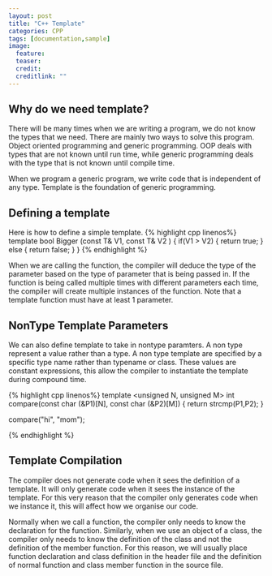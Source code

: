 ```yaml
---
layout: post
title: "C++ Template"
categories: CPP
tags: [documentation,sample]
image:
  feature: 
  teaser:  
  credit: 
  creditlink: ""
---
```

<h2>Why do we need template?</h2> 
There will be many times when we are writing a program, we do not know the types that we need. 
There are mainly two ways to solve this program. Object oriented programming and generic programming. 
OOP deals with types that are not known until run time, while generic programming deals with the type that is not known until compile time. 

When we program a generic program, we write code that is independent of any type. Template is the foundation of generic programming. 

<h2>Defining a template</h2>
Here is how to define a simple template.
{% highlight cpp linenos%}
template <typename T> bool Bigger (const T& V1, const T& V2 )
{
  if(V1 > V2)
  {
    return true;
  }
  else
  {
    return false;
  }
}
{% endhighlight %}

When we are calling the function, the compiler will deduce the type of the parameter based on the type of parameter that is being passed in.
If the function is being called multiple times with different parameters each time, the compiler will create multiple instances of the function.
Note that a template function must have at least 1 parameter. 

<h2>NonType Template Parameters</h2>
We can also define template to take in nontype paramters. A non type represent a value rather than a type. 
A non type template are specified by a specific type name rather than typename or class.
These values are constant expressions, this allow the compiler to instantiate the template during compound time. 

{% highlight cpp linenos%}
template <unsigned N, unsigned M> 
int compare(const char (&P1)[N], const char (&P2)[M])
{
    return strcmp(P1,P2);
}


compare("hi", "mom");

{% endhighlight %}

<h2>Template Compilation</h2>
The compiler does not generate code when it sees the definition of a template. 
It will only generate code when it sees the instance of the template. 
For this very reason that the compiler only generates code when we instance it, this will affect how we organise our code. 

Normally when we call a function, the compiler only needs to know the declaration for the function. 
Similarly, when we use an object of a class, the compiler only needs to know the definition of the class and not the definition of the member function. 
For this reason, we will usually place function declaration and class definition in the header file and the definition of normal function and class member function in the source file.